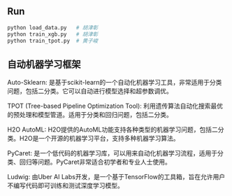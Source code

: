 ## Run

```bash
python load_data.py   # 胡津彰
python train_xgb.py   # 胡津彰
python train_tpot.py  # 黄子峻
```

## 自动机器学习框架

Auto-Sklearn: 是基于scikit-learn的一个自动化机器学习工具，非常适用于分类问题，包括二分类。它可以自动进行模型选择和超参数调优。

TPOT (Tree-based Pipeline Optimization Tool): 利用遗传算法自动化搜索最优的预处理和模型管道。适用于分类和回归问题，包括二分类。

H2O AutoML: H2O提供的AutoML功能支持各种类型的机器学习问题，包括二分类。H2O是一个开源的机器学习平台，支持多种机器学习算法。

PyCaret: 是一个低代码的机器学习库，可以用来自动化机器学习流程，适用于分类、回归等问题。PyCaret非常适合初学者和专业人士使用。

Ludwig: 由Uber AI Labs开发，是一个基于TensorFlow的工具箱，旨在允许用户不编写代码即可训练和测试深度学习模型。
